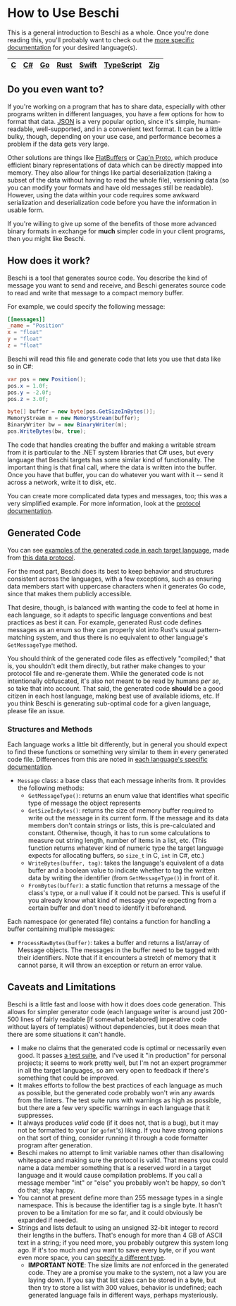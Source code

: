 # How to Use Beschi

This is a general introduction to Beschi as a whole. Once you're done reading this, you'll probably want to check out the [more specific documentation](./languages/) for your desired language(s). 

| [C](./languages/c.md) | [C#](./languages/csharp.md) | [Go](./languages/go.md) | [Rust](./languages/rust.md) | [Swift](./languages/swift.md) | [TypeScript](./languages/typescript.md) | [Zig](./languages/zig.md)
|-|-|-|-|-|-|-|


## Do you even want to?

If you're working on a program that has to share data, especially with other programs written in different languages, you have a few options for how to format that data. [JSON](https://en.wikipedia.org/wiki/JSON) is a very popular option, since it's simple, human-readable, well-supported, and in a convenient text format. It can be a little bulky, though, depending on your use case, and performance becomes a problem if the data gets very large. 

Other solutions are things like [FlatBuffers](https://google.github.io/flatbuffers/) or [Cap'n Proto](https://capnproto.org), which produce efficient binary representations of data which can be directly mapped into memory. They also allow for things like partial deserialization (taking a subset of the data without having to read the whole file), versioning data (so you can modify your formats and have old messages still be readable). However, using the data within your code requires some awkward serialization and deserialization code before you have the information in usable form. 

If you're willing to give up some of the benefits of those more advanced binary formats in exchange for **much** simpler code in your client programs, then you might like Beschi. 


## How does it work?

Beschi is a tool that generates source code. You describe the kind of message you want to send and receive, and Beschi generates source code to read and write that message to a compact memory buffer. 

For example, we could specify the following message: 
```toml
[[messages]]
_name = "Position"
x = "float"
y = "float"
z = "float"
```

Beschi will read this file and generate code that lets you use that data like so in C#: 
```csharp
var pos = new Position();
pos.x = 1.0f;
pos.y = -2.0f;
pos.z = 3.0f;

byte[] buffer = new byte[pos.GetSizeInBytes()];
MemoryStream m = new MemoryStream(buffer);
BinaryWriter bw = new BinaryWriter(m);
pos.WriteBytes(bw, true);
```

The code that handles creating the buffer and making a writable stream from it is particular to the .NET system libraries that C# uses, but every language that Beschi targets has some similar kind of functionality. The important thing is that final call, where the data is written into the buffer. Once you have that buffer, you can do whatever you want with it -- send it across a network, write it to disk, etc. 

You can create more complicated data types and messages, too; this was a very simplified example. For more information, look at the [protocol documentation](./protocols.md).


## Generated Code

You can see [examples of the generated code in each target language](./generated_examples/), made from [this data protocol](../test/_protocols/annotated.toml). 

For the most part, Beschi does its best to keep behavior and structures consistent across the languages, with a few exceptions, such as ensuring data members start with uppercase characters when it generates Go code, since that makes them publicly accessible. 

That desire, though, is balanced with wanting the code to feel at home in each language, so it adapts to specific language conventions and best practices as best it can. For example, generated Rust code defines messages as an enum so they can properly slot into Rust's usual pattern-matching system, and thus there is no equivalent to other language's `GetMessageType` method.

You should think of the generated code files as effectively "compiled;" that is, you shouldn't edit them directly, but rather make changes to your protocol file and re-generate them. While the generated code is not intentionally obfuscated, it's also not meant to be read by humans _per se_, so take that into account. That said, the generated code **should** be a good citizen in each host language, making best use of available idioms, etc. If you think Beschi is generating sub-optimal code for a given language, please file an issue. 


### Structures and Methods

Each language works a little bit differently, but in general you should expect to find these functions or something very similar to them in every generated code file. Differences from this are noted in [each language's specific documentation](./languages/).

* `Message` class: a base class that each message inherits from. It provides the following methods:
    * `GetMessageType()`: returns an enum value that identifies what specific type of message the object represents
    * `GetSizeInBytes()`: returns the size of memory buffer required to write out the message in its current form. If the message and its data members don't contain strings or lists, this is pre-calculated and constant. Otherwise, though, it has to run some calculations to measure out string length, number of items in a list, etc. (This function returns whatever kind of numeric type the target language expects for allocating buffers, so `size_t` in C, `int` in C#, etc.)
    * `WriteBytes(buffer, tag)`: takes the language's equivalent of a data buffer and a boolean value to indicate whether to tag the written data by writing the identifier (from `GetMessageType()`) in front of it. 
    * `FromBytes(buffer)`: a static function that returns a message of the class's type, or a null value if it could not be parsed. This is useful if you already know what kind of message you're expecting from a certain buffer and don't need to identify it beforehand. 

Each namespace (or generated file) contains a function for handling a buffer containing multiple messages:
* `ProcessRawBytes(buffer)`: takes a buffer and returns a list/array of Message objects. The messages in the buffer need to be tagged with their identifiers. Note that if it encounters a stretch of memory that it cannot parse, it will throw an exception or return an error value. 


## Caveats and Limitations

Beschi is a little fast and loose with how it does does code generation. This allows for simpler generator code (each language writer is around just 200-500 lines of fairly readable [if somewhat belabored] imperative code without layers of templates) without dependencies, but it does mean that there are some situations it can't handle. 

* I make no claims that the generated code is optimal or necessarily even good. It passes [a test suite](./../test/), and I've used it "in production" for personal projects; it seems to work pretty well, but I'm not an expert programmer in all the target languages, so am very open to feedback if there's something that could be improved. 
* It makes efforts to follow the best practices of each language as much as possible, but the generated code probably won't win any awards from the linters. The test suite runs with warnings as high as possible, but there are a few very specific warnings in each language that it suppresses.
* It always produces *valid* code (if it does not, that is a bug), but it may not be formatted to your (or `gofmt`'s) liking. If you have strong opinions on that sort of thing, consider running it through a code formatter program after generation.
* Beschi makes no attempt to limit variable names other than disallowing whitespace and making sure the protocol is valid. That means you could name a data member something that is a reserved word in a target language and it would cause compilation problems. If you call a message member "int" or "else" you probably won't be happy, so don't do that; stay happy.
* You cannot at present define more than 255 message types in a single namespace. This is because the identifier tag is a single byte. It hasn't proven to be a limitation for me so far, and it could obviously be expanded if needed. 
* Strings and lists default to using an unsigned 32-bit integer to record their lengths in the buffers. That's enough for more than 4 GB of ASCII text in a string; if you need more, you probably outgrew this system long ago. If it's too much and you want to save every byte, or if you want even more space, you can [specify a different type](./protocols.md#meta-section).
    * **IMPORTANT NOTE**: The size limits are *not* enforced in the generated code. They are a promise you make to the system, not a law you are laying down. If you say that list sizes can be stored in a byte, but then try to store a list with 300 values, behavior is undefined; each generated language fails in different ways, perhaps mysteriously. 
